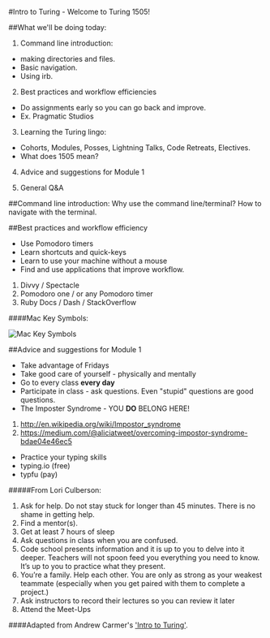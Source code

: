 #Intro to Turing - Welcome to Turing 1505!

##What we'll be doing today:

1. Command line introduction:
 * making directories and files.
 * Basic navigation.
 * Using irb.

2. Best practices and workflow efficiencies
 * Do assignments early so you can go back and improve.
 * Ex. Pragmatic Studios

3. Learning the Turing lingo:
 * Cohorts, Modules, Posses, Lightning Talks, Code Retreats, Electives.
 * What does 1505 mean?

4. Advice and suggestions for Module 1
 

5. General Q&A

##Command line introduction:
Why use the command line/terminal?
How to navigate with the terminal.

##Best practices and workflow efficiency

* Use Pomodoro timers
* Learn shortcuts and quick-keys
* Learn to use your machine without a mouse
* Find and use applications that improve workflow.
 1. Divvy / Spectacle
 2. Pomodoro one / or any Pomodoro timer
 3. Ruby Docs / Dash / StackOverflow

####Mac Key Symbols:

![Mac Key Symbols](http://www.photokaboom.com/images/tips/how_to_use_a_Mac/224px-Mac_keyboard_symbols.jpg)

##Advice and suggestions for Module 1

* Take advantage of Fridays
* Take good care of yourself - physically and mentally
* Go to every class **every day**
* Participate in class - ask questions. Even "stupid" questions are good questions.
* The Imposter Syndrome - YOU **DO** BELONG HERE!
 1. http://en.wikipedia.org/wiki/Impostor_syndrome
 2. https://medium.com/@aliciatweet/overcoming-impostor-syndrome-bdae04e46ec5
* Practice your typing skills
 * typing.io (free)
 * typfu (pay)


#####From Lori Culberson:

1. Ask for help. Do not stay stuck for longer than 45 minutes. There is no shame in getting help.
2. Find a mentor(s).
3. Get at least 7 hours of sleep
4. Ask questions in class when you are confused.
5. Code school presents information and it is up to you to delve into it deeper. Teachers will not spoon feed you everything you need to know. It’s up to you to practice what they present.
7. You’re a family. Help each other. You are only as strong as your weakest teammate (especially when you get paired with them to complete a project.)
8. Ask instructors to record their lectures so you can review it later
9. Attend the Meet-Ups

####Adapted from Andrew Carmer's ['Intro to Turing'](https://github.com/carmer/intro_to_turing).
